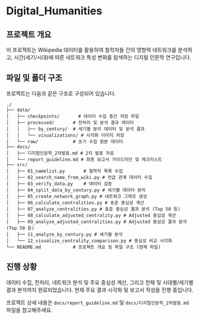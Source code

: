 # Digital_Humanities

## 프로젝트 개요

이 프로젝트는 Wikipedia 데이터를 활용하여 철학자들 간의 영향력 네트워크를 분석하고, 시간(세기/시대)에 따른 네트워크 특성 변화를 탐색하는 디지털 인문학 연구입니다.

## 파일 및 폴더 구조

프로젝트는 다음과 같은 구조로 구성되어 있습니다.

```
./
├── data/
│   ├── checkpoints/       # 데이터 수집 중간 저장 파일
│   ├── processed/       # 전처리 및 분석 결과 데이터
│   │   ├── by_century/  # 세기별 분리 데이터 및 분석 결과
│   │   └── visualizations/ # 시각화 이미지 저장
│   └── raw/             # 초기 수집 원본 데이터
├── docs/
│   ├── 디지털인문학_2차발표.md # 2차 발표 자료
│   └── report_guideline.md # 최종 보고서 가이드라인 및 체크리스트
├── src/
│   ├── 01_namelist.py       # 철학자 목록 수집
│   ├── 02_search_name_from_wiki.py # 언급 관계 데이터 수집
│   ├── 03_verify_data.py    # 데이터 검증
│   ├── 04_split_data_by_century.py # 세기별 데이터 분리
│   ├── 05_create_network_graph.py # 네트워크 그래프 생성
│   ├── 06_calculate_centralities.py # 표준 중심성 계산
│   ├── 07_analyze_centralities.py # 표준 중심성 결과 분석 (Top 50 등)
│   ├── 08_calculate_adjusted_centrality.py # Adjusted 중심성 계산
│   ├── 09_analyze_adjusted_centralities.py # Adjusted 중심성 결과 분석 (Top 50 등)
│   ├── 11_analyze_by_century.py # 세기별 분석
│   └── 12_visualize_centrality_comparison.py # 중심성 비교 시각화
└── README.md            # 프로젝트 개요 및 파일 구조 (현재 파일)
```

## 진행 상황

데이터 수집, 전처리, 네트워크 분석 및 주요 중심성 계산, 그리고 전체 및 시대별/세기별 결과 분석까지 완료되었습니다. 현재 주요 결과 시각화 및 보고서 작성을 진행 중입니다.

프로젝트 상세 내용은 `docs/report_guideline.md` 및 `docs/디지털인문학_2차발표.md` 파일을 참고해주세요.
